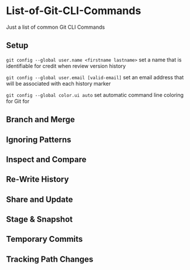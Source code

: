 # List-of-Git-CLI-Commands
Just a list of common Git CLI Commands


## Setup

```git config --global user.name <firstname lastname>```
set a name that is identifiable for credit when review version history

```git config --global user.email [valid-email]```
set an email address that will be associated with each history marker

```git config --global color.ui auto```
set automatic command line coloring for Git for 


## Branch and Merge


## Ignoring Patterns


## Inspect and Compare


## Re-Write History


## Share and Update


## Stage & Snapshot


## Temporary Commits


## Tracking Path Changes



